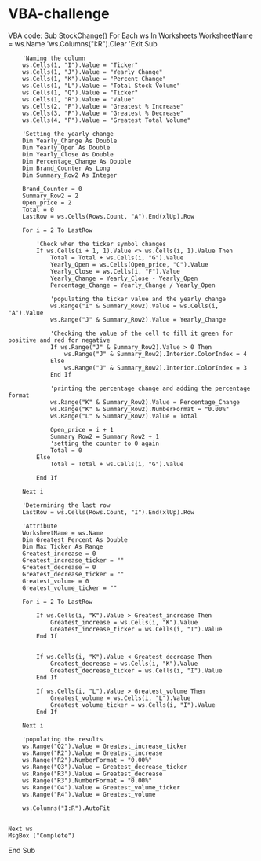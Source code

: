 # VBA-challenge
VBA code:
Sub StockChange()
    For Each ws In Worksheets
        WorksheetName = ws.Name
        'ws.Columns("I:R").Clear
        'Exit Sub
        
        
        'Naming the column
        ws.Cells(1, "I").Value = "Ticker"
        ws.Cells(1, "J").Value = "Yearly Change"
        ws.Cells(1, "K").Value = "Percent Change"
        ws.Cells(1, "L").Value = "Total Stock Volume"
        ws.Cells(1, "Q").Value = "Ticker"
        ws.Cells(1, "R").Value = "Value"
        ws.Cells(2, "P").Value = "Greatest % Increase"
        ws.Cells(3, "P").Value = "Greatest % Decrease"
        ws.Cells(4, "P").Value = "Greatest Total Volume"
        
        'Setting the yearly change
        Dim Yearly_Change As Double
        Dim Yearly_Open As Double
        Dim Yearly_Close As Double
        Dim Percentage_Change As Double
        Dim Brand_Counter As Long
        Dim Summary_Row2 As Integer
        
        Brand_Counter = 0
        Summary_Row2 = 2
        Open_price = 2
        Total = 0
        LastRow = ws.Cells(Rows.Count, "A").End(xlUp).Row
        
        For i = 2 To LastRow
        
            'Check when the ticker symbol changes
            If ws.Cells(i + 1, 1).Value <> ws.Cells(i, 1).Value Then
                Total = Total + ws.Cells(i, "G").Value
                Yearly_Open = ws.Cells(Open_price, "C").Value
                Yearly_Close = ws.Cells(i, "F").Value
                Yearly_Change = Yearly_Close - Yearly_Open
                Percentage_Change = Yearly_Change / Yearly_Open
                
                'populating the ticker value and the yearly change
                ws.Range("I" & Summary_Row2).Value = ws.Cells(i, "A").Value
                ws.Range("J" & Summary_Row2).Value = Yearly_Change
                
                'Checking the value of the cell to fill it green for positive and red for negative
                If ws.Range("J" & Summary_Row2).Value > 0 Then
                    ws.Range("J" & Summary_Row2).Interior.ColorIndex = 4
                Else
                    ws.Range("J" & Summary_Row2).Interior.ColorIndex = 3
                End If
                
                'printing the percentage change and adding the percentage format
                ws.Range("K" & Summary_Row2).Value = Percentage_Change
                ws.Range("K" & Summary_Row2).NumberFormat = "0.00%"
                ws.Range("L" & Summary_Row2).Value = Total
                
                Open_price = i + 1
                Summary_Row2 = Summary_Row2 + 1
                'setting the counter to 0 again
                Total = 0
            Else
                Total = Total + ws.Cells(i, "G").Value
                
            End If
        
        Next i

        'Determining the last row
        LastRow = ws.Cells(Rows.Count, "I").End(xlUp).Row
        
        'Attribute
        WorksheetName = ws.Name
        Dim Greatest_Percent As Double
        Dim Max_Ticker As Range
        Greatest_increase = 0
        Greatest_increase_ticker = ""
        Greatest_decrease = 0
        Greatest_decrease_ticker = ""
        Greatest_volume = 0
        Greatest_volume_ticker = ""
        
        For i = 2 To LastRow
            
            If ws.Cells(i, "K").Value > Greatest_increase Then
                Greatest_increase = ws.Cells(i, "K").Value
                Greatest_increase_ticker = ws.Cells(i, "I").Value
            End If
            
                
            If ws.Cells(i, "K").Value < Greatest_decrease Then
                Greatest_decrease = ws.Cells(i, "K").Value
                Greatest_decrease_ticker = ws.Cells(i, "I").Value
            End If
            
            If ws.Cells(i, "L").Value > Greatest_volume Then
                Greatest_volume = ws.Cells(i, "L").Value
                Greatest_volume_ticker = ws.Cells(i, "I").Value
            End If
            
        Next i
        
        'populating the results
        ws.Range("Q2").Value = Greatest_increase_ticker
        ws.Range("R2").Value = Greatest_increase
        ws.Range("R2").NumberFormat = "0.00%"
        ws.Range("Q3").Value = Greatest_decrease_ticker
        ws.Range("R3").Value = Greatest_decrease
        ws.Range("R3").NumberFormat = "0.00%"
        ws.Range("Q4").Value = Greatest_volume_ticker
        ws.Range("R4").Value = Greatest_volume
        
        ws.Columns("I:R").AutoFit
        
    
    Next ws
    MsgBox ("Complete")
    
End Sub

